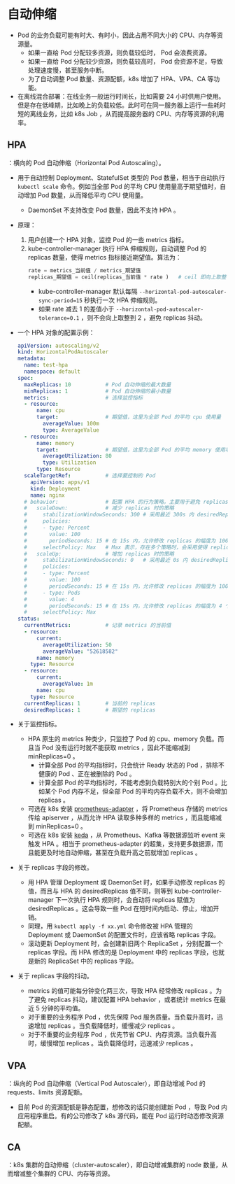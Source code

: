 # 自动伸缩

- Pod 的业务负载可能有时大、有时小，因此占用不同大小的 CPU、内存等资源量。
  - 如果一直给 Pod 分配较多资源，则负载较低时， Pod 会浪费资源。
  - 如果一直给 Pod 分配较少资源，则负载较高时， Pod 会资源不足，导致处理速度慢，甚至服务中断。
  - 为了自动调整 Pod 数量、资源配额，k8s 增加了 HPA、VPA、CA 等功能。
- 在离线混合部署：在线业务一般运行时间长，比如需要 24 小时供用户使用。但是存在低峰期，比如晚上的负载较低。此时可在同一服务器上运行一些耗时短的离线业务，比如 k8s Job ，从而提高服务器的 CPU、内存等资源的利用率。

## HPA

：横向的 Pod 自动伸缩（Horizontal Pod Autoscaling）。
- 用于自动控制 Deployment、StatefulSet 类型的 Pod 数量，相当于自动执行 `kubectl scale` 命令。例如当全部 Pod 的平均 CPU 使用量高于期望值时，自动增加 Pod 数量，从而降低平均 CPU 使用量。
  - DaemonSet 不支持改变 Pod 数量，因此不支持 HPA 。
- 原理：
  1. 用户创建一个 HPA 对象，监控 Pod 的一些 metrics 指标。
  2. kube-controller-manager 执行 HPA 伸缩规则，自动调整 Pod 的 replicas 数量，使得 metrics 指标接近期望值。算法为：
      ```py
      rate = metrics_当前值 / metrics_期望值
      replicas_期望值 = ceil(replicas_当前值 * rate )   # ceil 即向上取整
      ```
      - kube-controller-manager 默认每隔 `--horizontal-pod-autoscaler-sync-period=15` 秒执行一次 HPA 伸缩规则。
      - 如果 rate 减去 1 的差值小于 `--horizo​​ntal-pod-autoscaler-tolerance=0.1` ，则不会向上取整到 2 ，避免 replicas 抖动。

- 一个 HPA 对象的配置示例：
  ```yml
  apiVersion: autoscaling/v2
  kind: HorizontalPodAutoscaler
  metadata:
    name: test-hpa
    namespace: default
  spec:
    maxReplicas: 10           # Pod 自动伸缩的最大数量
    minReplicas: 1            # Pod 自动伸缩的最小数量
    metrics:                  # 选择监控指标
    - resource:
        name: cpu
        target:               # 期望值，这里为全部 Pod 的平均 cpu 使用量
          averageValue: 100m
          type: AverageValue
    - resource:
        name: memory
        target:               # 期望值，这里为全部 Pod 的平均 memory 使用率，即实际使用量占 requests 的百分比
          averageUtilization: 80
          type: Utilization
        type: Resource
    scaleTargetRef:           # 选择要控制的 Pod
      apiVersion: apps/v1
      kind: Deployment
      name: nginx
    # behavior:               # 配置 HPA 的行为策略，主要用于避免 replicas 抖动
    #   scaleDown:            # 减少 replicas 时的策略
    #     stabilizationWindowSeconds: 300 # 采用最近 300s 内 desiredReplicas 的最大值来 scaleDown ，因此会慢速 scaleDown ，从而避免抖动
    #     policies:
    #     - type: Percent
    #       value: 100
    #       periodSeconds: 15 # 在 15s 内，允许修改 replicas 的幅度为 100% ，即可以增减一倍 replicas
    #     selectPolicy: Max   # Max 表示，存在多个策略时，会采用使得 replicas 更大的那个策略。如果改为 Min ，则会采用使得 replicas 更小的那个策略。如果改为 Disabled ，则禁止 scaleUp
    #   scaleUp:              # 增加 replicas 时的策略
    #     stabilizationWindowSeconds: 0   # 采用最近 0s 内 desiredReplicas 的最小值来 scaleUp
    #     policies:
    #     - type: Percent
    #       value: 100
    #       periodSeconds: 15 # 在 15s 内，允许修改 replicas 的幅度为 100%
    #     - type: Pods
    #       value: 4
    #       periodSeconds: 15 # 在 15s 内，允许修改 replicas 的幅度为 4 个
    #     selectPolicy: Max
  status:
    currentMetrics:           # 记录 metrics 的当前值
    - resource:
        current:
          averageUtilization: 50
          averageValue: "52618582"
        name: memory
      type: Resource
    - resource:
        current:
          averageValue: 1m
        name: cpu
      type: Resource
    currentReplicas: 1        # 当前的 replicas
    desiredReplicas: 1        # 期望的 replicas
  ```

- 关于监控指标。
  - HPA 原生的 metrics 种类少，只监控了 Pod 的 cpu、memory 负载。而且当 Pod 没有运行时就不能获取 metrics ，因此不能缩减到 minReplicas=0 。
    - 计算全部 Pod 的平均指标时，只会统计 Ready 状态的 Pod ，排除不健康的 Pod 、正在被删除的 Pod 。
    - 计算全部 Pod 的平均指标时，不能考虑到负载特别大的个别 Pod 。比如某个 Pod 内存不足，但全部 Pod 的平均内存负载不大，则不会增加 replicas 。
  - 可选在 k8s 安装 [prometheus-adapter](https://github.com/kubernetes-sigs/prometheus-adapter) ，将 Prometheus 存储的 metrics 传给 apiserver ，从而允许 HPA 读取多种多样的 metrics ，而且能缩减到 minReplicas=0 。
  - 可选在 k8s 安装 [keda](https://keda.sh/docs) ，从 Prometheus、Kafka 等数据源监听 event 来触发 HPA 。相当于 prometheus-adapter 的超集，支持更多数据源，而且能更及时地自动伸缩，甚至在负载升高之前就增加 replicas 。

- 关于 replicas 字段的修改。
  - 用 HPA 管理 Deployment 或 DaemonSet 时，如果手动修改 replicas 的值，而且与 HPA 的 desiredReplicas 值不同，则等到 kube-controller-manager 下一次执行 HPA 规则时，会自动将 replicas 赋值为 desiredReplicas 。这会导致一些 Pod 在短时间内启动、停止，增加开销。
  - 同理，用 `kubectl apply -f xx.yml` 命令修改被 HPA 管理的 Deployment 或 DaemonSet 的配置文件时，应该省略 replicas 字段。
  - 滚动更新 Deployment 时，会创建新旧两个 ReplicaSet ，分别配置一个 replicas 字段。而 HPA 修改的是 Deployment 中的 replicas 字段，也就是新的 ReplicaSet 中的 replicas 字段。

- 关于 replicas 字段的抖动。
  - metrics 的值可能每分钟变化两三次，导致 HPA 经常修改 replicas 。为了避免 replicas 抖动，建议配置 HPA behavior ，或者统计 metrics 在最近 5 分钟的平均值。
  - 对于重要的业务程序 Pod ，优先保障 Pod 服务质量。当负载升高时，迅速增加 replicas 。当负载降低时，缓慢减少 replicas 。
  - 对于不重要的业务程序 Pod ，优先节省 CPU、内存资源。当负载升高时，缓慢增加 replicas 。当负载降低时，迅速减少 replicas 。

## VPA

：纵向的 Pod 自动伸缩（Vertical Pod Autoscaler），即自动增减 Pod 的 requests、limits 资源配额。
- 目前 Pod 的资源配额是静态配置，想修改的话只能创建新 Pod ，导致 Pod 内应用程序重启。有的公司修改了 k8s 源代码，能在 Pod 运行时动态修改资源配额。

## CA

：k8s 集群的自动伸缩（cluster-autoscaler），即自动增减集群的 node 数量，从而增减整个集群的 CPU、内存等资源。
